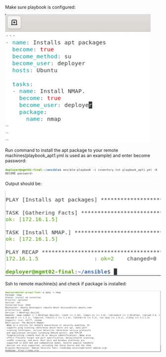 Make sure playbook is configured:

![](https://github.com/CameronAuler/Group2-Final-Project/blob/27b64b721eac854b4798e74562917c2d0c154e84/test-images/test-apt/apt.PNG)

Run command to install the apt package to your remote machines(playbook_apt1.yml is used as an example) and enter become password:

![](https://github.com/CameronAuler/Group2-Final-Project/blob/27b64b721eac854b4798e74562917c2d0c154e84/test-images/test-apt/apt3.PNG)

Output should be:

![](https://github.com/CameronAuler/Group2-Final-Project/blob/27b64b721eac854b4798e74562917c2d0c154e84/test-images/test-apt/apt2.PNG)

Ssh to remote machine(s) and check if package is installed:

![](https://github.com/CameronAuler/Group2-Final-Project/blob/f0c555fd628c8f46ac5efa711f60e4add472e8cb/test-images/test-apt/apt4.PNG)

